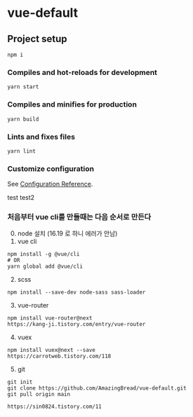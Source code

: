# vue-default

## Project setup

```
npm i
```

### Compiles and hot-reloads for development

```
yarn start
```

### Compiles and minifies for production

```
yarn build
```

### Lints and fixes files

```
yarn lint
```

### Customize configuration

See [Configuration Reference](https://cli.vuejs.org/config/).


test
test2 

### 처음부터 vue cli를 만들때는 다음 순서로 만든다

0. node 설치 (16.19 로 하니 에러가 안남)
1. vue cli

```
npm install -g @vue/cli
# OR
yarn global add @vue/cli
```

2. scss

```
npm install --save-dev node-sass sass-loader
```

3. vue-router

```
npm install vue-router@next
https://kang-ji.tistory.com/entry/vue-router
```

4. vuex

```
npm install vuex@next --save
https://carrotweb.tistory.com/118
```

5. git

```
git init
git clone https://github.com/AmazingBread/vue-default.git
git pull origin main

https://sin0824.tistory.com/11
```

